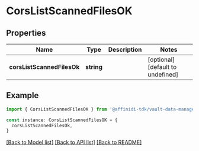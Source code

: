 # CorsListScannedFilesOK

## Properties

| Name                       | Type       | Description | Notes                             |
| -------------------------- | ---------- | ----------- | --------------------------------- |
| **corsListScannedFilesOk** | **string** |             | [optional] [default to undefined] |

## Example

```typescript
import { CorsListScannedFilesOK } from '@affinidi-tdk/vault-data-manager-client'

const instance: CorsListScannedFilesOK = {
  corsListScannedFilesOk,
}
```

[[Back to Model list]](../README.md#documentation-for-models) [[Back to API list]](../README.md#documentation-for-api-endpoints) [[Back to README]](../README.md)
